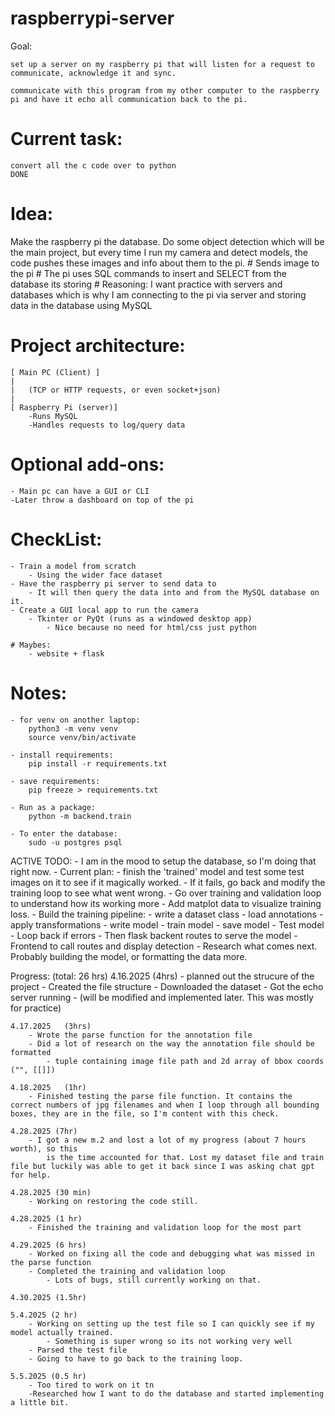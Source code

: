# raspberrypi-server

Goal:

    set up a server on my raspberry pi that will listen for a request to communicate, acknowledge it and sync. 

    communicate with this program from my other computer to the raspberry pi and have it echo all communication back to the pi. 


# Current task: 
    convert all the c code over to python 
    DONE

# Idea:
Make the raspberry pi the database. Do some object detection which will be the main project, but every time I run my camera and detect models, the code pushes these images and info about them to the pi. 
    # Sends image to the pi
        # The pi uses SQL commands to insert and SELECT from the database its storing 
    # Reasoning:
        I want practice with servers and databases which is why I am connecting to the pi via server and storing data in the database using MySQL



# Project architecture:
    [ Main PC (Client) ]
    |
    |   (TCP or HTTP requests, or even socket+json)
    |
    [ Raspberry Pi (server)]
        -Runs MySQL
        -Handles requests to log/query data

# Optional add-ons:
    - Main pc can have a GUI or CLI
    -Later throw a dashboard on top of the pi

# CheckList:
    - Train a model from scratch
        - Using the wider face dataset
    - Have the raspberry pi server to send data to
        - It will then query the data into and from the MySQL database on it.
    - Create a GUI local app to run the camera
        - Tkinter or PyQt (runs as a windowed desktop app)
            - Nice because no need for html/css just python

    # Maybes:
        - website + flask

# Notes:
    - for venv on another laptop: 
        python3 -m venv venv
        source venv/bin/activate

    - install requirements:
        pip install -r requirements.txt

    - save requirements:
        pip freeze > requirements.txt

    - Run as a package:
        python -m backend.train

    - To enter the database:
        sudo -u postgres psql





ACTIVE TODO:
    - I am in the mood to setup the database, so I'm doing that right now. 
    - Current plan: 
        - finish the 'trained' model and test some test images on it to see if it magically worked. 
        - If it fails, go back and modify the training loop to see what went wrong. 
    - Go over training and validation loop to understand how its working more
    - Add matplot data to visualize training loss. 
    - Build the training pipeline:
        - write a dataset class 
        - load annotations
        - apply transformations
        - write model
        - train model
        - save model
    - Test model
    - Loop back if errors
    - Then flask backent routes to serve the model
    - Frontend to call routes and display detection
    - Research what comes next. Probably building the model, or formatting the data more.

Progress: (total: 26 hrs)
    4.16.2025   (4hrs)
        - planned out the strucure of the project
        - Created the file structure
        - Downloaded the dataset
        - Got the echo server running 
            - (will be modified and implemented later. This was mostly for practice)
    
    4.17.2025   (3hrs)
        - Wrote the parse function for the annotation file
        - Did a lot of research on the way the annotation file should be formatted
            - tuple containing image file path and 2d array of bbox coords ("", [[]])

    4.18.2025   (1hr)
        - Finished testing the parse file function. It contains the correct numbers of jpg filenames and when I loop through all bounding boxes, they are in the file, so I'm content with this check. 

    4.28.2025 (7hr)
        - I got a new m.2 and lost a lot of my progress (about 7 hours worth), so this
            is the time accounted for that. Lost my dataset file and train file but luckily was able to get it back since I was asking chat gpt for help. 
            
    4.28.2025 (30 min)
        - Working on restoring the code still.
    
    4.28.2025 (1 hr)
        - Finished the training and validation loop for the most part

    4.29.2025 (6 hrs)
        - Worked on fixing all the code and debugging what was missed in the parse function
        - Completed the training and validation loop
            - Lots of bugs, still currently working on that.

    4.30.2025 (1.5hr)

    5.4.2025 (2 hr)
        - Working on setting up the test file so I can quickly see if my model actually trained. 
            - Something is super wrong so its not working very well
        - Parsed the test file
        - Going to have to go back to the training loop. 

    5.5.2025 (0.5 hr)
        - Too tired to work on it tn
        -Researched how I want to do the database and started implementing a little bit. 





